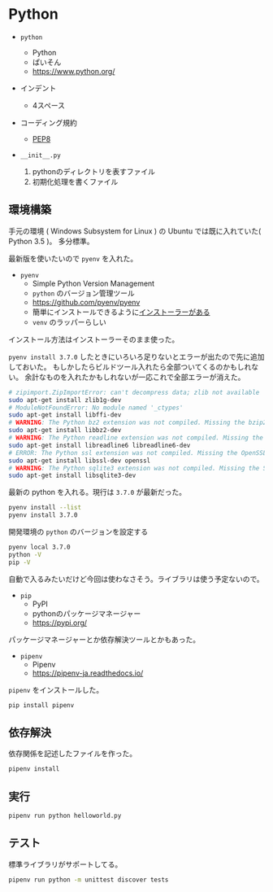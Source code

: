 # Python

* `python`
  * Python
  * ぱいそん
  * https://www.python.org/

* インデント
  * 4スペース
* コーディング規約
  * [PEP8](http://pep8-ja.readthedocs.io/ja/latest/)
* `__init__.py`
  1. pythonのディレクトリを表すファイル
  2. 初期化処理を書くファイル

## 環境構築

手元の環境 ( Windows Subsystem for Linux ) の Ubuntu では既に入れていた( Python 3.5 )。
多分標準。

最新版を使いたいので `pyenv` を入れた。

* `pyenv`
  * Simple Python Version Management
  * `python` のバージョン管理ツール
  * https://github.com/pyenv/pyenv
  * 簡単にインストールできるように[インストーラーがある](https://github.com/pyenv/pyenv-installer)
  * `venv` のラッパーらしい

インストール方法はインストーラーそのまま使った。

`pyenv install 3.7.0` したときにいろいろ足りないとエラーが出たので先に追加しておいた。
もしかしたらビルドツール入れたら全部ついてくるのかもしれない。
余計なものを入れたかもしれないが一応これで全部エラーが消えた。
```bash
# zipimport.ZipImportError: can't decompress data; zlib not available
sudo apt-get install zlib1g-dev
# ModuleNotFoundError: No module named '_ctypes'
sudo apt-get install libffi-dev
# WARNING: The Python bz2 extension was not compiled. Missing the bzip2 lib?
sudo apt-get install libbz2-dev
# WARNING: The Python readline extension was not compiled. Missing the GNU readline lib?
sudo apt-get install libreadline6 libreadline6-dev
# ERROR: The Python ssl extension was not compiled. Missing the OpenSSL lib?
sudo apt-get install libssl-dev openssl
# WARNING: The Python sqlite3 extension was not compiled. Missing the SQLite3 lib?
sudo apt-get install libsqlite3-dev
```

最新の python を入れる。現行は `3.7.0` が最新だった。
```bash
pyenv install --list
pyenv install 3.7.0
```

開発環境の `python` のバージョンを設定する
```bash
pyenv local 3.7.0
python -V
pip -V
```

自動で入るみたいだけど今回は使わなさそう。ライブラリは使う予定ないので。

* `pip`
  * PyPI
  * pythonのパッケージマネージャー
  * https://pypi.org/

パッケージマネージャーとか依存解決ツールとかもあった。

* `pipenv`
  * Pipenv
  * https://pipenv-ja.readthedocs.io/

`pipenv` をインストールした。

```bash
pip install pipenv
```

## 依存解決

依存関係を記述したファイルを作った。

```bash
pipenv install
```

## 実行

```bash
pipenv run python helloworld.py
```

## テスト

標準ライブラリがサポートしてる。

```bash
pipenv run python -m unittest discover tests
```
